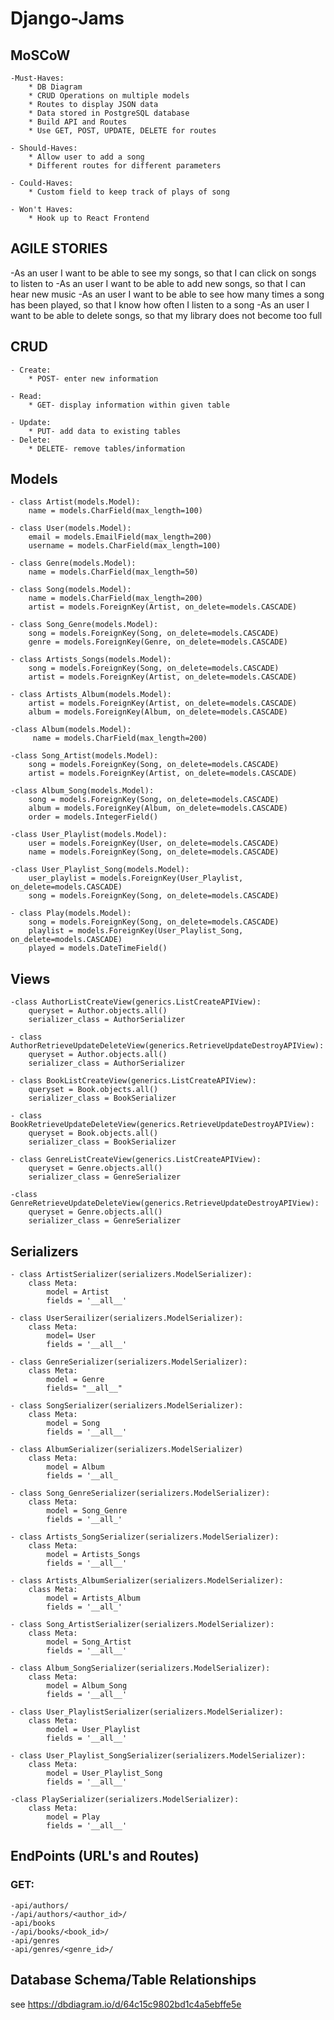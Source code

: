 # Django-Jams

## MoSCoW
    -Must-Haves:
        * DB Diagram
        * CRUD Operations on multiple models
        * Routes to display JSON data
        * Data stored in PostgreSQL database
        * Build API and Routes
        * Use GET, POST, UPDATE, DELETE for routes

    - Should-Haves:
        * Allow user to add a song
        * Different routes for different parameters

    - Could-Haves:
        * Custom field to keep track of plays of song

    - Won't Haves:
        * Hook up to React Frontend



## AGILE STORIES
  -As an user I want to be able to see my songs, so that I can click on songs to listen to
  -As an user I want to be able to add new songs, so that I can hear new music
  -As an user I want to be able to see how many times a song has been played, so that I know how often I listen to a song
  -As an user I want to be able to delete songs, so that my library does not become too full

## CRUD
    - Create: 
        * POST- enter new information

    - Read: 
        * GET- display information within given table

    - Update: 
        * PUT- add data to existing tables
    - Delete: 
        * DELETE- remove tables/information
## Models
    - class Artist(models.Model):
        name = models.CharField(max_length=100)

    - class User(models.Model):
        email = models.EmailField(max_length=200)
        username = models.CharField(max_length=100)

    - class Genre(models.Model):
        name = models.CharField(max_length=50)

    - class Song(models.Model):
        name = models.CharField(max_length=200)
        artist = models.ForeignKey(Artist, on_delete=models.CASCADE)

    - class Song_Genre(models.Model):
        song = models.ForeignKey(Song, on_delete=models.CASCADE)
        genre = models.ForeignKey(Genre, on_delete=models.CASCADE)

    - class Artists_Songs(models.Model):
        song = models.ForeignKey(Song, on_delete=models.CASCADE)
        artist = models.ForeignKey(Artist, on_delete=models.CASCADE)

    - class Artists_Album(models.Model):
        artist = models.ForeignKey(Artist, on_delete=models.CASCADE)
        album = models.ForeignKey(Album, on_delete=models.CASCADE)

    -class Album(models.Model):
         name = models.CharField(max_length=200)

    -class Song_Artist(models.Model):
        song = models.ForeignKey(Song, on_delete=models.CASCADE)
        artist = models.ForeignKey(Artist, on_delete=models.CASCADE)

    -class Album_Song(models.Model):
        song = models.ForeignKey(Song, on_delete=models.CASCADE)
        album = models.ForeignKey(Album, on_delete=models.CASCADE)
        order = models.IntegerField()

    -class User_Playlist(models.Model):
        user = models.ForeignKey(User, on_delete=models.CASCADE)
        name = models.ForeignKey(Song, on_delete=models.CASCADE)

    -class User_Playlist_Song(models.Model):
        user_playlist = models.ForeignKey(User_Playlist, on_delete=models.CASCADE)
        song = models.ForeignKey(Song, on_delete=models.CASCADE)

    - class Play(models.Model):
        song = models.ForeignKey(Song, on_delete=models.CASCADE)
        playlist = models.ForeignKey(User_Playlist_Song, on_delete=models.CASCADE)
        played = models.DateTimeField()
        

## Views

    -class AuthorListCreateView(generics.ListCreateAPIView):
        queryset = Author.objects.all()
        serializer_class = AuthorSerializer

    - class AuthorRetrieveUpdateDeleteView(generics.RetrieveUpdateDestroyAPIView):
        queryset = Author.objects.all()
        serializer_class = AuthorSerializer

    - class BookListCreateView(generics.ListCreateAPIView):
        queryset = Book.objects.all()
        serializer_class = BookSerializer

    - class BookRetrieveUpdateDeleteView(generics.RetrieveUpdateDestroyAPIView):
        queryset = Book.objects.all()
        serializer_class = BookSerializer

    - class GenreListCreateView(generics.ListCreateAPIView):
        queryset = Genre.objects.all()
        serializer_class = GenreSerializer

    -class GenreRetrieveUpdateDeleteView(generics.RetrieveUpdateDestroyAPIView):
        queryset = Genre.objects.all()
        serializer_class = GenreSerializer

## Serializers
    - class ArtistSerializer(serializers.ModelSerializer):
        class Meta:
            model = Artist
            fields = '__all__'

    - class UserSerailizer(serializers.ModelSerializer):
        class Meta:
            model= User
            fields = '__all__'

    - class GenreSerializer(serializers.ModelSerializer):
        class Meta:
            model = Genre
            fields= "__all__"

    - class SongSerializer(serializers.ModelSerializer):
        class Meta:
            model = Song
            fields = '__all__'

    - class AlbumSerializer(serializers.ModelSerializer)
        class Meta:
            model = Album
            fields = '__all_

    - class Song_GenreSerializer(serializers.ModelSerializer):
        class Meta:
            model = Song_Genre
            fields = '__all_'

    - class Artists_SongSerializer(serializers.ModelSerializer):
        class Meta:
            model = Artists_Songs
            fields = '__all__'

    - class Artists_AlbumSerializer(serializers.ModelSerializer):
        class Meta:
            model = Artists_Album
            fields = '__all_'

    - class Song_ArtistSerializer(serializers.ModelSerializer):
        class Meta:
            model = Song_Artist
            fields = '__all__'

    - class Album_SongSerializer(serializers.ModelSerializer):
        class Meta:
            model = Album_Song
            fields = '__all__'

    - class User_PlaylistSerializer(serializers.ModelSerializer):
        class Meta:
            model = User_Playlist
            fields = '__all__'

    - class User_Playlist_SongSerializer(serializers.ModelSerializer):
        class Meta:
            model = User_Playlist_Song
            fields = '__all__'

    -class PlaySerializer(serializers.ModelSerializer):
        class Meta:
            model = Play
            fields = '__all__'


## EndPoints (URL's and Routes)
   ### GET:
    -api/authors/
    -/api/authors/<author_id>/
    -api/books
    -/api/books/<book_id>/
    -api/genres
    -api/genres/<genre_id>/


## Database Schema/Table Relationships

see https://dbdiagram.io/d/64c15c9802bd1c4a5ebffe5e 